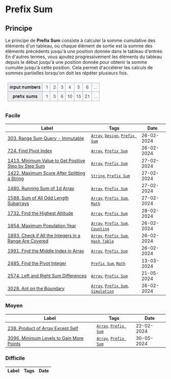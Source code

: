 # Prefix Sum

## Principe

Le principe de **Prefix Sum** consiste à calculer la somme cumulative des éléments d'un tableau, où chaque élément de sortie est la somme des éléments précédents jusqu'à une position donnée dans le tableau d'entrée. En d'autres termes, vous ajoutez progressivement les éléments du tableau depuis le début jusqu'à une position donnée pour obtenir la somme cumulée jusqu'à cette position. Cela permet d'accélérer les calculs de sommes partielles lorsqu'on doit les répéter plusieurs fois.

<img src="../imgs/skills/prefix_sum-1.png"/>

### Facile

| Label                                                                                                                                             | Tags                                                                                    | Date       |
| ------------------------------------------------------------------------------------------------------------------------------------------------- | --------------------------------------------------------------------------------------- | ---------- |
| [303. Range Sum Query - Immutable](../Probleme/0303.%20Range%20Sum%20Query%20-%20Immutable/)                                                      | [`Array`](./array.md), [`Design`](./design.md), [`Prefix Sum`](./prefix_sum.md)         | 26-02-2024 |
| [724. Find Pivot Index](../Probleme/0724.%20Find%20Pivot%20Index/)                                                                                | [`Array`](./array.md), [`Prefix Sum`](./prefix_sum.md)                                  | 26-02-2024 |
| [1413. Minimum Value to Get Positive Step by Step Sum](../Probleme/1413.%20Minimum%20Value%20to%20Get%20Positive%20Step%20by%20Step%20Sum/)       | [`Array`](./array.md), [`Prefix Sum`](./prefix_sum.md)                                  | 27-02-2024 |
| [1422. Maximum Score After Splitting a String](../Probleme/1422.%20Maximum%20Score%20After%20Splitting%20a%20String/)                             | [`String`](./string.md), [`Prefix Sum`](./prefix_sum.md)                                | 27-02-2024 |
| [1480. Running Sum of 1d Array](../Probleme/1480.%20Running%20Sum%20of%201d%20Array/)                                                             | [`Array`](./array.md), [`Prefix Sum`](./prefix_sum.md)                                  | 27-02-2024 |
| [1588. Sum of All Odd Length Subarrays](../Probleme/1588.%20Sum%20of%20All%20Odd%20Length%20Subarrays/)                                           | [`Array`](./array.md), [`Prefix Sum`](./prefix_sum.md), [`Math`](./math.md)             | 27-02-2024 |
| [1732. Find the Highest Altitude](../Probleme/1732.%20Find%20the%20Highest%20Altitude/)                                                           | [`Array`](./array.md), [`Prefix Sum`](./prefix_sum.md)                                  | 28-02-2024 |
| [1854. Maximum Population Year](../Probleme/1854.%20Maximum%20Population%20Year/)                                                                 | [`Array`](./array.md), [`Prefix Sum`](./prefix_sum.md), [`Counting`](./counting.md)     | 26-02-2024 |
| [1893. Check if All the Integers in a Range Are Covered](../Probleme/1893.%20Check%20if%20All%20the%20Integers%20in%20a%20Range%20Are%20Covered/) | [`Array`](./array.md), [`Prefix Sum`](./prefix_sum.md), [`Hash Table`](./hash_table.md) | 26-02-2024 |
| [1991. Find the Middle Index in Array](../Probleme/1991.%20Find%20the%20Middle%20Index%20in%20Array/)                                             | [`Array`](./array.md), [`Prefix Sum`](./prefix_sum.md)                                  | 26-02-2024 |
| [2485. Find the Pivot Integer](../Probleme/2485.%20Find%20the%20Pivot%20Integer/)                                                                 | [`Prefix Sum`](./prefix_sum.md), [`Math`](./math.md)                                    | 13-03-2024 |
| [2574. Left and Right Sum Differences](../Probleme/2574.%20Left%20and%20Right%20Sum%20Differences/)                                               | [`Array`](./array.md), [`Prefix Sum`](./prefix_sum.md)                                  | 21-05-2024 |
| [3028. Ant on the Boundary](../Probleme/3028.%20Ant%20on%20the%20Boundary/)                                                                       | [`Array`](./array.md), [`Prefix Sum`](./prefix_sum.md), [`Simulation`](./simulation.md) | 26-02-2024 |

### Moyen

| Label                                                                                                         | Tags                                                   | Date       |
| ------------------------------------------------------------------------------------------------------------- | ------------------------------------------------------ | ---------- |
| [238. Product of Array Except Self](../Probleme/0238.%20Product%20of%20Array%20Except%20Self/)                | [`Array`](./array.md), [`Prefix Sum`](./prefix_sum.md) | 22-02-2024 |
| [3096. Minimum Levels to Gain More Points](../Probleme/3096.%20Minimum%20Levels%20to%20Gain%20More%20Points/) | [`Array`](./array.md), [`Prefix Sum`](./prefix_sum.md) | 30-05-2024 |

### Difficile

| Label | Tags | Date |
| ----- | ---- | ---- |
